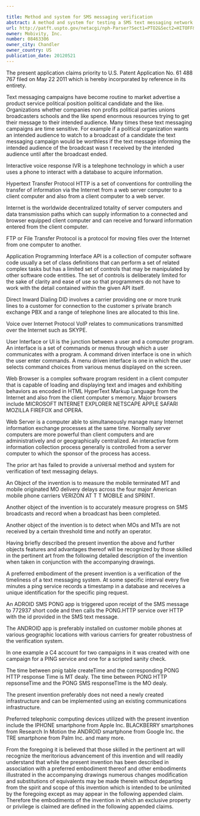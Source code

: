 ```yaml
---

title: Method and system for SMS messaging verification
abstract: A method and system for testing a SMS text messaging network is disclosed herein. The method and system allows for real-time testing of the mobile terminated (“MT”) and mobile originated (“MO”) delivery delays across the major American mobile phone carriers, and accurately measures the progress on SMS broadcasts and records when a broadcast has been completed.
url: http://patft.uspto.gov/netacgi/nph-Parser?Sect1=PTO2&Sect2=HITOFF&p=1&u=%2Fnetahtml%2FPTO%2Fsearch-adv.htm&r=1&f=G&l=50&d=PALL&S1=08463306&OS=08463306&RS=08463306
owner: Mobivity, Inc.
number: 08463306
owner_city: Chandler
owner_country: US
publication_date: 20120521
---
```

The present application claims priority to U.S. Patent Application No. 61 488 767 filed on May 22 2011 which is hereby incorporated by reference in its entirety.

Text messaging campaigns have become routine to market advertise a product service political position political candidate and the like. Organizations whether companies non profits political parties unions broadcasters schools and the like spend enormous resources trying to get their message to their intended audience. Many times these text messaging campaigns are time sensitive. For example if a political organization wants an intended audience to watch to a broadcast of a candidate the text messaging campaign would be worthless if the text message informing the intended audience of the broadcast wasn t received by the intended audience until after the broadcast ended.

Interactive voice response IVR is a telephone technology in which a user uses a phone to interact with a database to acquire information.

Hypertext Transfer Protocol HTTP is a set of conventions for controlling the transfer of information via the Internet from a web server computer to a client computer and also from a client computer to a web server.

Internet is the worldwide decentralized totality of server computers and data transmission paths which can supply information to a connected and browser equipped client computer and can receive and forward information entered from the client computer.

FTP or File Transfer Protocol is a protocol for moving files over the Internet from one computer to another.

Application Programming Interface API is a collection of computer software code usually a set of class definitions that can perform a set of related complex tasks but has a limited set of controls that may be manipulated by other software code entities. The set of controls is deliberately limited for the sake of clarity and ease of use so that programmers do not have to work with the detail contained within the given API itself.

Direct Inward Dialing DID involves a carrier providing one or more trunk lines to a customer for connection to the customer s private branch exchange PBX and a range of telephone lines are allocated to this line.

Voice over Internet Protocol VoIP relates to communications transmitted over the Internet such as SKYPE.

User Interface or UI is the junction between a user and a computer program. An interface is a set of commands or menus through which a user communicates with a program. A command driven interface is one in which the user enter commands. A menu driven interface is one in which the user selects command choices from various menus displayed on the screen.

Web Browser is a complex software program resident in a client computer that is capable of loading and displaying text and images and exhibiting behaviors as encoded in HTML HyperText Markup Language from the Internet and also from the client computer s memory. Major browsers include MICROSOFT INTERNET EXPLORER NETSCAPE APPLE SAFARI MOZILLA FIREFOX and OPERA.

Web Server is a computer able to simultaneously manage many Internet information exchange processes at the same time. Normally server computers are more powerful than client computers and are administratively and or geographically centralized. An interactive form information collection process generally is controlled from a server computer to which the sponsor of the process has access.

The prior art has failed to provide a universal method and system for verification of text messaging delays.

An Object of the invention is to measure the mobile terminated MT and mobile originated MO delivery delays across the four major American mobile phone carriers VERIZON AT T T MOBILE and SPRINT.

Another object of the invention is to accurately measure progress on SMS broadcasts and record when a broadcast has been completed.

Another object of the invention is to detect when MOs and MTs are not received by a certain threshold time and notify an operator.

Having briefly described the present invention the above and further objects features and advantages thereof will be recognized by those skilled in the pertinent art from the following detailed description of the invention when taken in conjunction with the accompanying drawings.

A preferred embodiment of the present invention is a verification of the timeliness of a text messaging system. At some specific interval every five minutes a ping service records a timestamp in a database and receives a unique identification for the specific ping request.

An ADROID SMS PONG app is triggered upon receipt of the SMS message to 772937 short code and then calls the PONG.HTTP service over HTTP with the id provided in the SMS text message.

The ANDROID app is preferably installed on customer mobile phones at various geographic locations with various carriers for greater robustness of the verification system.

In one example a C4 account for two campaigns in it was created with one campaign for a PING service and one for a scripted sanity check.

The time between pnig table createTime and the corresponding PONG HTTP response Time is MT dealy. The time between PONG HTTP repsonseTime and the PONG SMS responseTlme is the MO dealy.

The present invention preferably does not need a newly created infrastructure and can be implemented using an existing communications infrastructure.

Preferred telephonic computing devices utilized with the present invention include the IPHONE smartphone from Apple Inc. BLACKBERRY smartphones from Research In Motion the ANDROID smartphone from Google Inc. the TRE smartphone from Palm Inc. and many more.

From the foregoing it is believed that those skilled in the pertinent art will recognize the meritorious advancement of this invention and will readily understand that while the present invention has been described in association with a preferred embodiment thereof and other embodiments illustrated in the accompanying drawings numerous changes modification and substitutions of equivalents may be made therein without departing from the spirit and scope of this invention which is intended to be unlimited by the foregoing except as may appear in the following appended claim. Therefore the embodiments of the invention in which an exclusive property or privilege is claimed are defined in the following appended claims.

